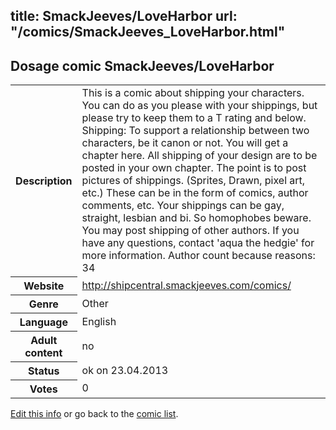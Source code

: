 title: SmackJeeves/LoveHarbor
url: "/comics/SmackJeeves_LoveHarbor.html"
---
Dosage comic SmackJeeves/LoveHarbor
-----------------------------------------

<p id="msg"></p>
<script type="text/javascript">
if (window.location.search === '?edit_info_mail=sent_ok') {
  var elem = document.getElementById("msg");
  elem.innerHTML = 'Edited information sucessfully sent.';
  elem.className = 'ok';
}
</script>
<table class="comicinfo">
<tr>
<th>Description</th><td>This is a comic about shipping your characters. You can do as you please with your shippings, but please try to keep them to a T rating and below. Shipping: To support a relationship between two characters, be it canon or not. You will get a chapter here. All shipping of your design are to be posted in your own chapter. The point is to post pictures of shippings. (Sprites, Drawn, pixel art, etc.) These can be in the form of comics, author comments, etc. Your shippings can be gay, straight, lesbian and bi. So homophobes beware. You may post shipping of other authors. If you have any questions, contact 'aqua the hedgie' for more information. Author count because reasons: 34</td>
</tr>
<tr>
<th>Website</th><td><a href="http://shipcentral.smackjeeves.com/comics/">http://shipcentral.smackjeeves.com/comics/</a></td>
</tr>
<tr>
<th>Genre</th><td>Other</td>
</tr>
<tr>
<th>Language</th><td>English</td>
</tr>
<tr>
<th>Adult content</th><td>no</td>
</tr>
<tr>
<th>Status</th><td>ok on 23.04.2013</td>
</tr>
<tr>
<th>Votes</th><td>0</td>
</tr>
</table>

[Edit this info](SmackJeeves_LoveHarbor_edit.html) or go back to the [comic list](../comic-index.html).
